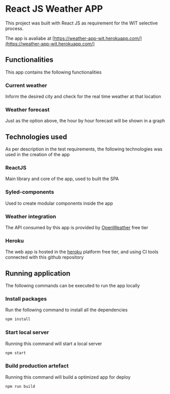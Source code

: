 # React JS Weather APP

This project was built with React JS as requirement for the WIT selective process.

The app is avaliabe at [https://weather-app-wit.herokuapp.com/](https://weather-app-wit.herokuapp.com/)

## Functionalities

This app contains the following functionalities

### Current weather

Inform the desired city and check for the real time weather at that location

### Weather forecast

Just as the option above, the hour by hour forecast will be shown in a graph

## Technologies used

As per description in the test requirements, the following technologies was used in the creation of the app

### ReactJS

Main library and core of the app, used to built the SPA

### Syled-components

Used to create modular components inside the app
### Weather integration

The API consumed by this app is provided by [OpenWeather](https://openweathermap.org/) free tier

### Heroku

The web app is hosted in the [heroku](https://www.heroku.com) platform free tier, and using CI tools connected with this github repository

## Running application

The following commands can be executed to run the app locally

### Install packages

Run the following command to install all the dependencies

```bash
npm install
```
### Start local server

Running this command will start a local server

```bash
npm start
```
### Build production artefact

Running this command will build a optimized app for deploy 

```bash
npm run build
```